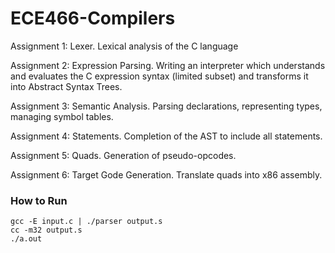 # ECE466-Compilers

Assignment 1: Lexer. Lexical analysis of the C language

Assignment 2: Expression Parsing.  Writing an interpreter which understands and evaluates the C expression syntax (limited subset) and transforms it into Abstract Syntax Trees.

Assignment 3: Semantic Analysis.  Parsing declarations, representing types, managing symbol tables.

Assignment 4: Statements.  Completion of the AST to include all statements.

Assignment 5: Quads.  Generation of pseudo-opcodes.

Assignment 6: Target Gode Generation.  Translate quads into x86 assembly.


### How to Run
```
gcc -E input.c | ./parser output.s
cc -m32 output.s
./a.out
```
